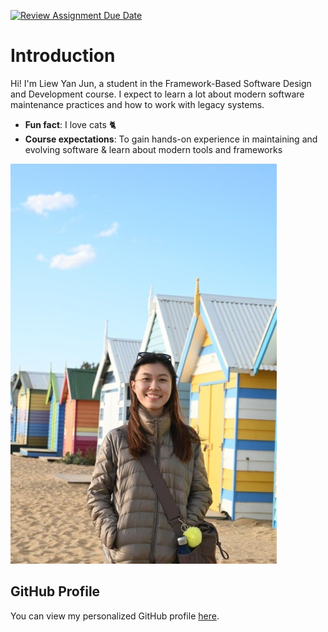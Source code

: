 [![Review Assignment Due Date](https://classroom.github.com/assets/deadline-readme-button-22041afd0340ce965d47ae6ef1cefeee28c7c493a6346c4f15d667ab976d596c.svg)](https://classroom.github.com/a/LQr4ft17)
# Introduction
Hi! I'm Liew Yan Jun, a student in the Framework-Based Software Design and Development course. 
I expect to learn a lot about modern software maintenance practices and how to work with legacy systems.

- **Fun fact**: I love cats 🐈
- **Course expectations**: To gain hands-on experience in maintaining and evolving software & learn about modern tools and frameworks

![My Image](picture.jpg)  <!-- https://github.com/SoftwareMaintenanceEvolution/tutorial-1-yjliew666/blob/46ccb32b18cbad7195b16eb1b8246945bcfd9118/picture.jpg -->


## GitHub Profile

You can view my personalized GitHub profile [here](https://github.com/yjliew666/yjliew666.git).

